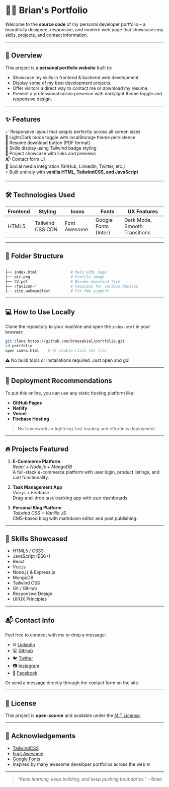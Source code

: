 
# 🧑‍💻 Brian's Portfolio

Welcome to the **source code** of my personal developer portfolio – a beautifully designed, responsive, and modern web page that showcases my skills, projects, and contact information.


---

## 📌 Overview

This project is a **personal portfolio website** built to:

- Showcase my skills in frontend & backend web development.
- Display some of my best development projects.
- Offer visitors a direct way to contact me or download my resume.
- Present a professional online presence with dark/light theme toggle and responsive design.

---

## ✨ Features

✅ Responsive layout that adapts perfectly across all screen sizes  
🌙 Light/Dark mode toggle with localStorage theme persistence  
📁 Resume download button (PDF format)  
🧠 Skills display using Tailwind badge styling  
💼 Project showcase with links and previews  
📬 Contact form UI  
🔗 Social media integration (GitHub, LinkedIn, Twitter, etc.)  
⚡ Built entirely with **vanilla HTML, TailwindCSS, and JavaScript**

---

## 🛠 Technologies Used

| Frontend | Styling | Icons | Fonts | UX Features |
|----------|---------|-------|-------|-------------|
| HTML5    | Tailwind CSS CDN | Font Awesome | Google Fonts (Inter) | Dark Mode, Smooth Transitions |

---

## 📂 Folder Structure

```bash
.
├── index.html               # Main HTML page
├── pic.png                  # Profile image
├── CV.pdf                   # Resume download file
├── /favicon-*               # Favicons for various devices
├── site.webmanifest         # For PWA support
```

---

## 💻 How to Use Locally

Clone the repository to your machine and open the `index.html` in your browser:

```bash
git clone https://github.com/brnezekiel/portfolio.git
cd portfolio
open index.html    # Or double-click the file
```

⚠️ No build tools or installations required. Just open and go!

---

## 🚀 Deployment Recommendations

To put this online, you can use any static hosting platform like:

- **GitHub Pages**
- **Netlify**
- **Vercel**
- **Firebase Hosting**

> No frameworks = lightning-fast loading and effortless deployment.

---

## 🔥 Projects Featured

1. **E-Commerce Platform**  
   _React + Node.js + MongoDB_  
   A full-stack e-commerce platform with user login, product listings, and cart functionality.

2. **Task Management App**  
   _Vue.js + Firebase_  
   Drag-and-drop task tracking app with user dashboards.

3. **Personal Blog Platform**  
   _Tailwind CSS + Vanilla JS_  
   CMS-based blog with markdown editor and post publishing.

---

## 🧠 Skills Showcased

- HTML5 / CSS3
- JavaScript (ES6+)
- React
- Vue.js
- Node.js & Express.js
- MongoDB
- Tailwind CSS
- Git / GitHub
- Responsive Design
- UI/UX Principles

---

## 📬 Contact Info

Feel free to connect with me or drop a message:

- 🌐 [LinkedIn](https://linkedin.com/in/brnezekiel)
- 💻 [GitHub](https://github.com/brnezekiel)
- 🐦 [Twitter](https://twitter.com/brnezekiel)
- 📷 [Instagram](https://instagram.com/brnezekiel)
- 📘 [Facebook](https://facebook.com/brnezekiel)

Or send a message directly through the contact form on the site.

---

## 📄 License

This project is **open-source** and available under the [MIT License](LICENSE).

---

## 🙏 Acknowledgements

- [TailwindCSS](https://tailwindcss.com)
- [Font Awesome](https://fontawesome.com)
- [Google Fonts](https://fonts.google.com/)
- Inspired by many awesome developer portfolios across the web 🌐

---

> _“Keep learning, keep building, and keep pushing boundaries.”_ – Brian
